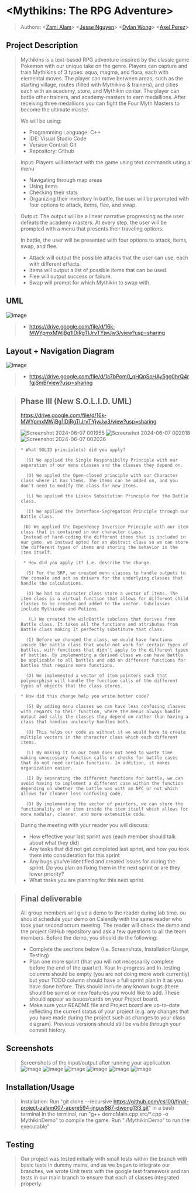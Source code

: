 # \<Mythikins: The RPG Adventure\>
 
 > Authors: \<[Zami Alam](https://github.com/zalam007)\>
 > \<[Jesse Nguyen](https://github.com/madjick1)\>
 > \<[Dylan Wong](https://github.com/dylanwong6605)\>
 > \<[Axel Perez](https://github.com/AxelPere)\>
 >
## Project Description
 > Mythikins is a text-based RPG adventure inspired by the classic game Pokemon with our unique take on the genre. Players can capture and train Mythikins of 3 types: aqua, magma, and flora, each with elemental moves. The player can move between areas, such as the starting 
 village, routes (filled with Mythikins & trainers), and cities each with an academy, store, and Mythikin center. The player can battle other 
 trainers, and academy-masters to earn medallions. After receiving three medallions you can fight the Four Myth Masters to become the ultimate 
 master.
 >
 > 
 >  We will be using: 
 > * Programming Language: C++ 
 > * IDE: Visual Studio Code
 > * Version Control: Git
 > * Repository: Github

 > Input: Players will interact with the game using text commands using a menu
 > * Navigating through map areas 
 > * Using items
 > * Checking their stats
 > * Organizing their inventory
 > In battle, the user will be prompted with four options to attack, items, flee, and swap.

 > Output:  The output will be a linear narrative progressing as the user defeats the academy masters. At every step, the user will be prompted with a menu that presents their traveling options.
>
> In battle, the user will be presented with four options to attack, items, swap, and flee.
 > * Attack will output the possible attacks that the user can use, each with different effects.
 > * Items will output a list of possible items that can be used.
 > * Flee will output success or failure.
 > * Swap will prompt for which Mythikin to swap with.

 ## UML
 ![image](https://github.com/cs100/final-project-zalam007-apere594-jnguy887-dwong133/assets/146038030/200bdec9-e415-45bc-9b85-3dbae2bf84ca)
 > * https://drive.google.com/file/d/16k-MWYpmxMWjBg1lDiRgTIJrvTYjwJw3/view?usp=sharing

 ## Layout + Navigation Diagram
![image](https://github.com/cs100/final-project-zalam007-apere594-jnguy887-dwong133/assets/146377680/3b584628-510a-4e18-966a-ce61cabd387f)
 > * https://drive.google.com/file/d/1a7bPom0_qHQpSoHAy5gg0hrQ4rfgjSmB/view?usp=sharing
 >

 
 > ## Phase III (New S.O.L.I.D. UML)
 >
 > https://drive.google.com/file/d/16k-MWYpmxMWjBg1lDiRgTIJrvTYjwJw3/view?usp=sharing
 >
> ![Screenshot 2024-06-07 001955](https://github.com/cs100/final-project-zalam007-apere594-jnguy887-dwong133/assets/134023272/74e3d6dd-5e62-4fb2-9563-cc4350fda04b)
> ![Screenshot 2024-06-07 002018](https://github.com/cs100/final-project-zalam007-apere594-jnguy887-dwong133/assets/134023272/69bd20cc-895d-4c10-ade4-000f9b789cb8)
> ![Screenshot 2024-06-07 002036](https://github.com/cs100/final-project-zalam007-apere594-jnguy887-dwong133/assets/134023272/8d01f76e-de39-4179-8532-b76cc40836a5)

 >     * What SOLID principle(s) did you apply?
 >
 >       (S) We applied the Single Responsibilty Principle with our separation of our menu classes and the classes they depend on.
 >
 >       (O) We appled the Open-closed principle with our Character class where it has items. The items can be added on, and you don't need to modify the class for new items.
 >
 >       (L) We applied the Liskov Subsitution Principle for the Battle class.
 >
 >       (I) We applied the Interface-Segregation Principle through our Battle class.
 >
 >      (D) We applied the Dependency Inversion Principle with our item class that is contained in our character class.
 >      Instead of hard-coding the different items that is included in our game, we instead opted for an abstract class so we can store the different types of items and storing the behavior in the item itself.

 >      * How did you apply it? i.e. describe the change.
 >
 >       (S) For the SRP, we created menu classes to handle outputs to the console and act as drivers for the underlying classes that handle the calculations.
 >
 >       (O) We had to character class store a vector of items. The item class is a virtual function that allows for different child classes to be created and added to the vector. Subclasses include Mythicube and Potions. 
 > 
 >        (L) We created the wildBattle subclass that derives from Battle class. It takes all the functions and attributes from Battle class making it perfectly substitute that class.
 >
 >       (I) Before we changed the class, we would have functions inside the battle class that would not work for certain types of battles, with functions that didn't apply to the different types of battles. By implementing a derived class we can have battle be applicable to all battles and add on different functions for battles that require more functions.
 >
 >       (D) We implemented a vector of item pointers such that polymorphism will handle the function calls of the different types of objects that the class stores.

 >      
 >     * How did this change help you write better code?
 >
 >       (S) By adding menu classes we can have less confusing classes with regards to their function, where the menus always handle output and calls the classes they depend on rather than having a class that handles unclearly handles both.
 >
 >       (O) This helps our code as without it we would have to create multiple vectors in the character class which each different items. 
 > 
 >       (L) By making it so our team does not need to waste time making unnecessary function calls or checks for battle cases that do not need certain functions. In addition, it makes organization easier.
 >
 >       (I) By separating the different functions for battle, we can avoid having to implement a different case within the function depending on whether the battle was with an NPC or not which allows for cleaner less confusing code.
 > 
 >       (D) By implementing the vector of pointers, we can store the functionality of an item inside the item itself which allows for more modular, cleaner, and more extensible code.


 
> During the meeting with your reader you will discuss: 
 > * How effective your last sprint was (each member should talk about what they did)
 > * Any tasks that did not get completed last sprint, and how you took them into consideration for this sprint
 > * Any bugs you've identified and created issues for during the sprint. Do you plan on fixing them in the next sprint or are they lower priority?
 > * What tasks you are planning for this next sprint.

 
 > ## Final deliverable
 > All group members will give a demo to the reader during lab time. ou should schedule your demo on Calendly with the same reader who took your second scrum meeting. The reader will check the demo and the project GitHub repository and ask a few questions to all the team members. 
 > Before the demo, you should do the following:
 > * Complete the sections below (i.e. Screenshots, Installation/Usage, Testing)
 > * Plan one more sprint (that you will not necessarily complete before the end of the quarter). Your In-progress and In-testing columns should be empty (you are not doing more work currently) but your TODO column should have a full sprint plan in it as you have done before. This should include any known bugs (there should be some) or new features you would like to add. These should appear as issues/cards on your Project board.
 > * Make sure your README file and Project board are up-to-date reflecting the current status of your project (e.g. any changes that you have made during the project such as changes to your class diagram). Previous versions should still be visible through your commit history. 
 
 ## Screenshots
 > Screenshots of the input/output after running your application
> ![image](https://github.com/cs100/final-project-zalam007-apere594-jnguy887-dwong133/assets/157668326/8168753f-7844-4f1c-af10-53190ab75285)
> ![image](https://github.com/cs100/final-project-zalam007-apere594-jnguy887-dwong133/assets/157668326/5ebf4038-6358-4531-a153-cbfe57aa6a75)
> ![image](https://github.com/cs100/final-project-zalam007-apere594-jnguy887-dwong133/assets/157668326/6f5804d0-73af-49a2-a5fd-d841c2e8f1b8)
> ![image](https://github.com/cs100/final-project-zalam007-apere594-jnguy887-dwong133/assets/157668326/1159220e-ae83-4ead-84b4-fdbc2b106627)
> ![image](https://github.com/cs100/final-project-zalam007-apere594-jnguy887-dwong133/assets/157668326/41659cd2-f393-4637-b38a-5606f7d38811)
> ![image](https://github.com/cs100/final-project-zalam007-apere594-jnguy887-dwong133/assets/157668326/cdbbf053-1e91-4a4e-bcfd-2a65c17861e5)






 ## Installation/Usage
 > Installation: Run "git clone --recursive https://github.com/cs100/final-project-zalam007-apere594-jnguy887-dwong133.git" in a bash terminal
 > In the terminal, run "g++ demoMain.cpp src/*.cpp -o MythikinDemo" to compile the game.
 > Run "./MythikinDemo" to run the executable"
> 
 ## Testing
 > Our project was tested initially with small tests within the branch with basic tests in dummy mains, and as we began to integrate our branches, we wrote Unit tests with the google test framework and ran tests in our main branch to ensure that each of classes integrated properly.
 
